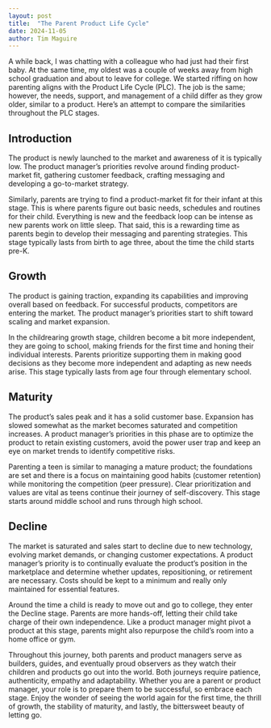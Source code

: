 ```yaml
---
layout: post
title:  "The Parent Product Life Cycle"
date: 2024-11-05
author: Tim Maguire 
---
```


A while back, I was chatting with a colleague who had just had their first baby.  At the same time, my oldest was a couple of weeks away from high school graduation and about to leave for college.  We started riffing on how parenting aligns with the Product Life Cycle (PLC). The job is the same; however, the needs, support, and management of a child differ as they grow older, similar to a product.  Here’s an attempt to compare the similarities throughout the PLC stages.


## Introduction

The product is newly launched to the market and awareness of it is typically low.  The product manager’s priorities revolve around finding product-market fit, gathering customer feedback, crafting messaging and developing a go-to-market strategy.

Similarly, parents are trying to find a product-market fit for their infant at this stage.  This is where parents figure out basic needs, schedules and routines for their child.  Everything is new and the feedback loop can be intense as new parents work on little sleep.  That said, this is a rewarding time as parents begin to develop their messaging and parenting strategies.  This stage typically lasts from birth to age three, about the time the child starts pre-K.


## Growth

The product is gaining traction, expanding its capabilities and improving overall based on feedback.  For successful products, competitors are entering the market.  The product manager’s priorities start to shift toward scaling and market expansion.

In the childrearing growth stage, children become a bit more independent, they are going to school, making friends for the first time and honing their individual interests.  Parents prioritize supporting them in making good decisions as they become more independent and adapting as new needs arise.  This stage typically lasts from age four through elementary school.


## Maturity

The product’s sales peak and it has a solid customer base.  Expansion has slowed somewhat as the market becomes saturated and competition increases.  A product manager’s priorities in this phase are to optimize the product to retain existing customers, avoid the power user trap and keep an eye on market trends to identify competitive risks.

Parenting a teen is similar to managing a mature product; the foundations are set and there is a focus on maintaining good habits (customer retention) while monitoring the competition (peer pressure).  Clear prioritization and values are vital as teens continue their journey of self-discovery.  This stage starts around middle school and runs through high school.


## Decline

The market is saturated and sales start to decline due to new technology, evolving market demands, or changing customer expectations.  A product manager’s priority is to continually evaluate the product’s position in the marketplace and determine whether updates, repositioning, or retirement are necessary.  Costs should be kept to a minimum and really only maintained for essential features.

Around the time a child is ready to move out and go to college, they enter the Decline stage.  Parents are more hands-off, letting their child take charge of their own independence.  Like a product manager might pivot a product at this stage, parents might also repurpose the child’s room into a home office or gym.

Throughout this journey, both parents and product managers serve as builders, guides, and eventually proud observers as they watch their children and products go out into the world.  Both journeys require patience, authenticity, empathy and adaptability.  Whether you are a parent or product manager, your role is to prepare them to be successful, so embrace each stage.  Enjoy the wonder of seeing the world again for the first time, the thrill of growth, the stability of maturity, and lastly, the bittersweet beauty of letting go.
